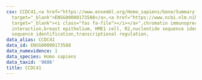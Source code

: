 ```yaml
---
csv: CCDC41,<a href="https://www.ensembl.org/Homo_sapiens/Gene/Summary?db=core;g=ENSG00000173588"
  target="_blank">ENSG00000173588</a>,<a href="https://www.ncbi.nlm.nih.gov/pubmed/22863008"
  target="_blank"><i class="fas fa-file"></i></a>",chromatin immunoprecipitation assay,direct
  interaction,breast epithelium, HME1 cell, R2,nucleotide sequence identification,nucleotide
  sequence identification,transcriptional regulation,
data_alias: CCDC41
data_id: ENSG00000173588
data_numevidence: 1
data_species: Homo sapiens
data_taxid: '9606'
title: CCDC41
---
```

